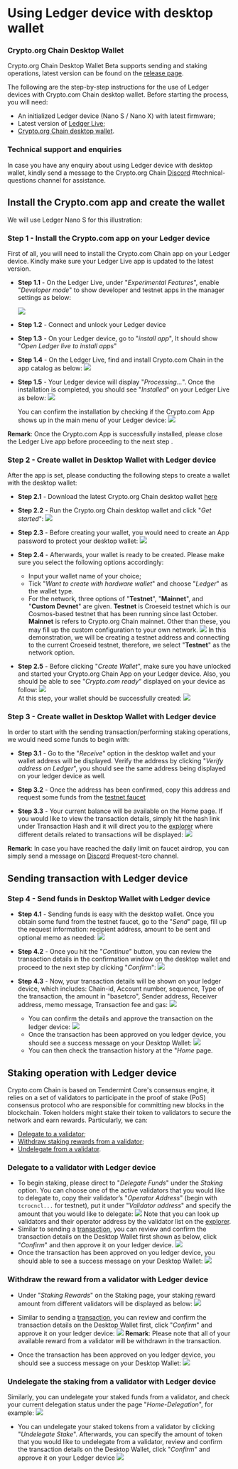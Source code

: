 # Using Ledger device with desktop wallet

### Crypto.org Chain Desktop Wallet 
Crypto.org Chain Desktop Wallet Beta supports sending and staking operations, latest version can be found on the [release page](https://github.com/crypto-com/chain-desktop-wallet/releases). 


The following are the step-by-step instructions for the use of Ledger devices with Crypto.com Chain desktop wallet. Before starting the process, you will need:
 
- An initialized Ledger device (Nano S / Nano X) with latest firmware;
- Latest version of [Ledger Live](https://www.ledger.com/ledger-live);
- [Crypto.org Chain desktop wallet](https://github.com/crypto-com/chain-desktop-wallet/releases).


### Technical support and enquiries
In case you have any enquiry about using Ledger device with desktop wallet, kindly send a message to the Crypto.org Chain [Discord](https://discord.gg/pahqHz26q4) #technical-questions channel for assistance.


## Install the Crypto.com app and create the wallet  
We will use Ledger Nano S for this illustration:
### Step 1 - Install the Crypto.com app on your Ledger device

First of all, you will need to install the Crypto.com Chain app on your Ledger device. Kindly make sure your Ledger Live app is updated to the latest version. 

- **Step 1.1** - On the Ledger Live, under "*Experimental Features*", enable "*Developer mode*" to show developer and testnet apps in the manager settings as below:

    <img src="./assets/ledger_desktop_wallet/s1-1.png" />

- **Step 1.2** - Connect and unlock your Ledger device

- **Step 1.3** - On your Ledger device, go to "*install app*", It should show "*Open Ledger live to install apps*"

- **Step 1.4** - On the Ledger Live, find and install Crypto.com Chain in the app catalog as below:
        <img src="./assets/ledger_desktop_wallet/s1-4.png" />

- **Step 1.5** - Your Ledger device will display "*Processing…*". Once the installation is completed, you should see "*Installed*" on your Ledger Live as below:
        <img src="./assets/ledger_desktop_wallet/s1-5.png" />

    You can confirm the installation by checking if the Crypto.com App shows up in the main menu of your Ledger device:
            <img src="./assets/ledger_desktop_wallet/s1-5-1.jpeg" />

**Remark**: Once the Crypto.com App is successfully installed, please close the Ledger Live app before proceeding to the next step .

### Step 2 - Create wallet in Desktop Wallet with Ledger device

After the app is set, please conducting the following steps to create a wallet with the desktop wallet: 

- **Step 2.1** - Download the latest Crypto.org Chain desktop wallet [here](https://github.com/crypto-com/chain-desktop-wallet/releases)

- **Step 2.2** - Run the Crypto.org Chain desktop wallet and click "*Get started*":
        <img src="./assets/ledger_desktop_wallet/s2-2.png" />

- **Step 2.3** - Before creating your wallet, you would need to create an App password to protect your desktop wallet:
        <img src="./assets/ledger_desktop_wallet/s2-3.png" />

- **Step 2.4** - Afterwards, your wallet is ready to be created. Please make sure you select the following options accordingly:

    - Input your wallet name of your choice;
    - Tick "*Want to create with hardware wallet*" and choose "*Ledger*" as the wallet type. 
    - For the network, three options of "**Testnet**", "**Mainnet**", and "**Custom Devnet**" are given. **Testnet** is Croeseid testnet which is our Cosmos-based testnet that has been running since last October. **Mainnet** is refers to Crypto.org Chain mainnet. Other than these, you may fill up the custom configuration to your own network.
        <img src="./assets/ledger_desktop_wallet/s2-4.png" />
    In this demonstration, we will be creating a testnet address and connecting to the current Croeseid testnet, therefore, we select "**Testnet**" as the network option. 

- **Step 2.5** - Before clicking "*Create Wallet*", make sure you have unlocked and started your Crypto.org Chain App on your Ledger device. Also, you should be able to see "*Crypto.com ready*" displayed on your device as follow: 
        <img src="./assets/ledger_desktop_wallet/s2-5.jpeg" />    
    At this step, your wallet should be successfully created:
            <img src="./assets/ledger_desktop_wallet/s2-5-1.png" />


### Step 3 - Create wallet in Desktop Wallet with Ledger device
In order to start with the sending transaction/performing staking operations, we would need some funds to begin with:

- **Step 3.1** - Go to the "*Receive*" option in the desktop wallet and your wallet address will be displayed. Verify the address by clicking "*Verify address on Ledger*", you should see the same address being displayed on your ledger device as well.

- **Step 3.2** - Once the address has been confirmed, copy this address and request some funds from the [testnet faucet](https://chain.crypto.com/faucet)

- **Step 3.3** - Your current balance will be available on the Home page. If you would like to view the transaction details, simply hit the hash link under Transaction Hash and it will direct you to the [explorer](https://crypto.org/explorer/) where different details related to transactions will be displayed:
            <img src="./assets/ledger_desktop_wallet/s3-3.png" />

**Remark**: In case you have reached the daily limit on faucet airdrop, you can simply send a message on [Discord](https://discord.gg/pahqHz26q4) #request-tcro channel.

## Sending transaction with Ledger device

### Step 4 - Send funds in Desktop Wallet with Ledger device 

- **Step 4.1** - Sending funds is easy with the desktop wallet. Once you obtain some fund from the testnet faucet, go to the "*Send*" page, fill up the request information: recipient address, amount to be sent and optional memo as needed:
            <img src="./assets/ledger_desktop_wallet/s4-1.png" />

- **Step 4.2** - Once you hit the "*Continue*" button, you can review the transaction details in the confirmation window on the desktop wallet and proceed to the next step by clicking "*Confirm*":
            <img src="./assets/ledger_desktop_wallet/s4-2.png" />

- **Step 4.3** - Now, your transaction details will be shown on your ledger device, which includes: 
Chain-id, Account number, sequence, Type of the transaction, the amount in "basetcro", Sender address, Receiver address, memo message, Transaction fee and gas:
            <img src="./assets/ledger_desktop_wallet/s4-3-1.jpeg" />
    - You can confirm the details and approve the transaction on the ledger device:
                <img src="./assets/ledger_desktop_wallet/s4-3-2.jpeg" />
    - Once the transaction has been approved on you ledger device, you should see a success message on your Desktop Wallet:
                <img src="./assets/ledger_desktop_wallet/s4-3-3.png" />
    - You can then check the transaction history at the "*Home* page. 

## Staking operation with Ledger device

Crypto.com Chain is based on Tendermint Core's consensus engine, it relies on a set of validators to participate in the proof of stake (PoS) consensus protocol who are responsible for committing new blocks in the blockchain. Token holders might stake their token to validators to secure the network and earn rewards. Particularly, we can:

- [Delegate to a validator](#delegate-to-a-validator-with-ledger-device);
- [Withdraw staking rewards from a validator](#withdraw-the-reward-from-a-validator-with-ledger-device);
- [Undelegate from a validator](#undelegate-the-staking-from-a-validator-with-ledger-device).


### Delegate to a validator with Ledger device

- To begin staking, please direct to "*Delegate Funds*" under the *Staking* option. You can choose one of the active validators that you would like to delegate to, copy their validator’s "*Operator Address*" (begin with `tcrocncl...` for testnet), put it under "*Validator address*" and specify the amount that you would like to delegate:
            <img src="./assets/ledger_desktop_wallet/s6.png" />
    Note that you can look up validators and their operator address by the validator list on the [explorer](https://crypto.org/explorer/validators).
- Similar to sending a [transaction](#step-4-send-funds-in-desktop-wallet-with-ledger-device), you can review and confirm the transaction details on the Desktop Wallet first shown as below, click "*Confirm*" and then approve it on your ledger device. 
            <img src="./assets/ledger_desktop_wallet/s6-2.png" />
- Once the transaction has been approved on you ledger device, you should able to see a success message on your Desktop Wallet:
            <img src="./assets/ledger_desktop_wallet/s6-3.png" />

### Withdraw the reward from a validator with Ledger device

- Under "*Staking Rewards*" on the Staking page, your staking reward amount from different validators will be displayed as below:
            <img src="./assets/ledger_desktop_wallet/s7-1.png" />
- Similar to sending a [transaction](#step-4-send-funds-in-desktop-wallet-with-ledger-device), you can review and confirm the transaction details on the Desktop Wallet first, click "*Confirm*" and approve it on your ledger device:
            <img src="./assets/ledger_desktop_wallet/s7-2.png" />
**Remark**: Please note that all of your available reward from a validator will be withdrawn in the transaction.

- Once the transaction has been approved on you ledger device, you should see a success message on your Desktop Wallet:
            <img src="./assets/ledger_desktop_wallet/s7-3.png" />

### Undelegate the staking from a validator with Ledger device

Similarly, you can undelegate your staked funds from a validator, and check your current delegation status under the page "*Home-Delegation*", for example: 
            <img src="./assets/ledger_desktop_wallet/s8-1.png" />
- You can undelegate your staked tokens from a validator by clicking "*Undelegate Stake*". Afterwards, you can specify the amount of token that you would like to undelegate from a validator, review and confirm the transaction details on the Desktop Wallet, click "*Confirm*" and approve it on your Ledger device 
            <img src="./assets/ledger_desktop_wallet/s8-2.png" />
